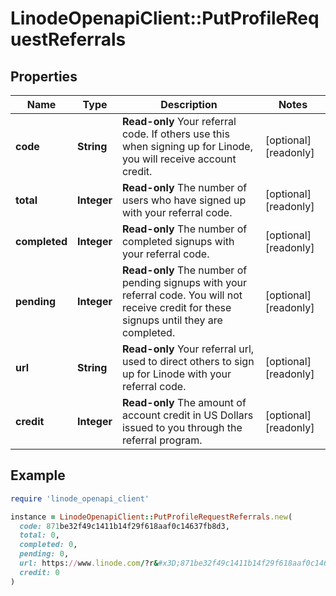 # LinodeOpenapiClient::PutProfileRequestReferrals

## Properties

| Name | Type | Description | Notes |
| ---- | ---- | ----------- | ----- |
| **code** | **String** | __Read-only__ Your referral code.  If others use this when signing up for Linode, you will receive account credit. | [optional][readonly] |
| **total** | **Integer** | __Read-only__ The number of users who have signed up with your referral code. | [optional][readonly] |
| **completed** | **Integer** | __Read-only__ The number of completed signups with your referral code. | [optional][readonly] |
| **pending** | **Integer** | __Read-only__ The number of pending signups with your referral code.  You will not receive credit for these signups until they are completed. | [optional][readonly] |
| **url** | **String** | __Read-only__ Your referral url, used to direct others to sign up for Linode with your referral code. | [optional][readonly] |
| **credit** | **Integer** | __Read-only__ The amount of account credit in US Dollars issued to you through the referral program. | [optional][readonly] |

## Example

```ruby
require 'linode_openapi_client'

instance = LinodeOpenapiClient::PutProfileRequestReferrals.new(
  code: 871be32f49c1411b14f29f618aaf0c14637fb8d3,
  total: 0,
  completed: 0,
  pending: 0,
  url: https://www.linode.com/?r&#x3D;871be32f49c1411b14f29f618aaf0c14637fb8d3,
  credit: 0
)
```

